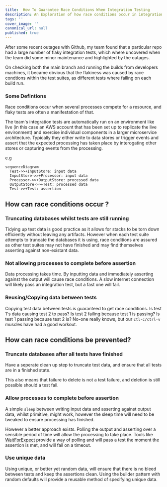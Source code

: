 ```yaml
---
title:  How To Guarantee Race Conditions When Integration Testing
description: An Exploration of how race conditions occur in integration testing and how to prevent them.
tags: ''
cover_image: ''
canonical_url: null
published: true
---
```


After some recent outages with Github, my team found that a particular repo had a large number of flaky integration tests, which where uncovered when the team did some minor maintenance and highlighted by the outages.

On checking both the main branch and running the builds from developers machines, it became obvious that the flakiness was caused by race condtions within the test suites, as different tests where failing on each build run.

### Some Defintions

Race conditions occur when several processes compete for a resource, and flaky tests are often a manifestation of that.

The team's integration tests are automatically run on an environment like live (in this case an AWS account that has been set up to replicate the live environment) and exercise individual components in a larger microservice architecture. Typically they either write to data stores or trigger events and assert that the expected processing has taken place by interogating other stores or capturing events from the processing.

e.g

```mermaid
sequenceDiagram
  Test->>+InputStore: input data
  InputStore->>+Processor: input data
  Processor->>+OutputStore: processed data
  OutputStore->>+Test: processed data
  Test->>+Test: assertion
```

## How can race conditions occur ?

### Truncating databases whilst tests are still running

Tidying up test data is good practice as it allows for stacks to be torn down efficiently without leaving any artifacts. However when each test suite attempts to truncate the databases it is using, race conditions are assured as other test suites may not have finished and may find themselves asserting against non-existant data.

### Not allowing processes to complete before assertion

Data processing takes time. By inputting data and immediately asserting against the output will cause race conditions. A slow internet connection will likely pass an integration test, but a fast one will fail.

### Reusing/Copying data between tests

Copying test data between tests is guaranteed to get race conditions. Is test 1's data causing test 2 to pass? Is test 2 failing because test 1 is passing?  Is test 1 passing because test 2 is? No-one really knows, but our `ctl-c/ctrl-v` muscles have had a good workout.

## How can race conditions be prevented?

### Truncate databases after all tests have finished

Have a seperate clean up step to truncate test data, and ensure that all tests are in a finished state.

This also means that failure to delete is not a test failure, and deletion is still possible should a test fail.

### Allow processes to complete before assertion

A simple `sleep` between writing input data and asserting against output data, whilst primitive, might work, however the sleep time will need to be tweaked to ensure processing has finished.

However a better approach exists. Polling the output and asserting over a sensible period of time will allow the processing to take place. Tools like [WaitForExpect](https://www.npmjs.com/package/wait-for-expect) provide a way of polling and will pass a test the moment the assertion is met, and will fail on a timeout.

### Use unique data

Using unique, or better yet random data, will ensure that there is no bleed between tests and keep the assertions clean. Using the builder pattern with random defaults will provide a reusable method of specifying unique data.
